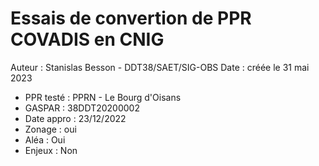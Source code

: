 # Essais de convertion de PPR COVADIS en CNIG

Auteur : Stanislas Besson - DDT38/SAET/SIG-OBS
Date : créée le 31 mai 2023


- PPR testé : PPRN - Le Bourg d'Oisans
- GASPAR : 38DDT20200002
- Date appro : 23/12/2022
- Zonage : oui
- Aléa : Oui
- Enjeux : Non
